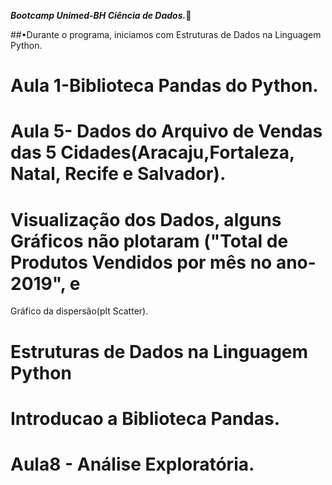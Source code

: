***Bootcamp Unimed-BH Ciência de Dados.***🚀

##•Durante o programa, iniciamos com
Estruturas de Dados na Linguagem Python.

# Aula 1-Biblioteca Pandas do Python.

# Aula 5- Dados do Arquivo de  Vendas das 5 Cidades(Aracaju,Fortaleza, Natal, Recife e Salvador).  

# Visualização dos Dados, alguns Gráficos não plotaram ("Total de Produtos Vendidos por mês no ano-2019", e
  Gráfico da dispersão(plt Scatter).
# Estruturas de Dados na Linguagem Python

# Introducao a Biblioteca Pandas. 

# Aula8 - Análise Exploratória.
